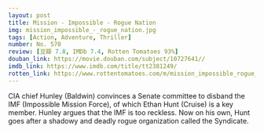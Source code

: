 ```yaml
---
layout: post 
title: Mission - Impossible - Rogue Nation
img: mission_impossible_-_rogue_nation.jpg
tags: [Action, Adventure, Thriller]
number: No. 570
review: [豆瓣 7.8, IMDb 7.4, Rotten Tomatoes 93%]
douban_link: https://movie.douban.com/subject/10727641//
imdb_link: https://www.imdb.com/title/tt2381249/
rotten_link: https://www.rottentomatoes.com/m/mission_impossible_rogue_nation
---
```


CIA chief Hunley (Baldwin) convinces a Senate committee to disband the IMF (Impossible Mission Force), of which Ethan Hunt (Cruise) is a key member. Hunley argues that the IMF is too reckless. Now on his own, Hunt goes after a shadowy and deadly rogue organization called the Syndicate.
